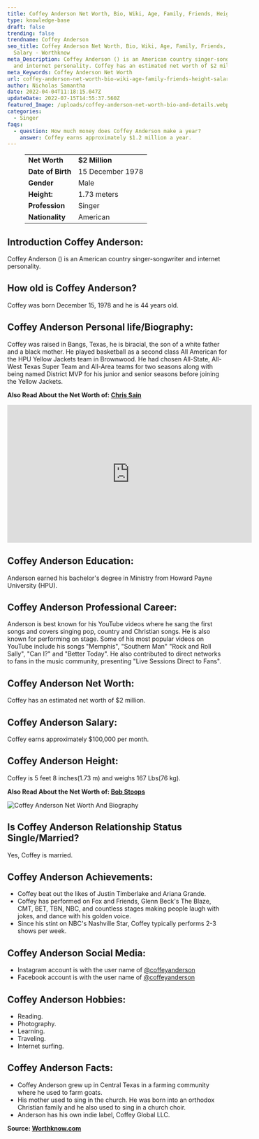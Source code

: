 ```yaml
---
title: Coffey Anderson Net Worth, Bio, Wiki, Age, Family, Friends, Height & Salary
type: knowledge-base
draft: false
trending: false
trendname: Coffey Anderson
seo_title: Coffey Anderson Net Worth, Bio, Wiki, Age, Family, Friends, Height &
  Salary - Worthknow
meta_Description: Coffey Anderson () is an American country singer-songwriter
  and internet personality. Coffey has an estimated net worth of $2 million.
meta_Keywords: Coffey Anderson Net Worth
url: coffey-anderson-net-worth-bio-wiki-age-family-friends-height-salary
author: Nicholas Samantha
date: 2022-04-04T11:18:15.047Z
updateDate: 2022-07-15T14:55:37.560Z
featured_Image: /uploads/coffey-anderson-net-worth-bio-and-details.webp
categories:
  - Singer
faqs:
  - question: How much money does Coffey Anderson make a year?
    answer: Coffey earns approximately $1.2 million a year.
---
```

<figure class="wp-block-table is-style-stripes">
  <table>
    <tbody>
      <tr>
        <td>
          <strong>Net Worth</strong>
        </td>
        <td>
          <strong>$2 Million</strong>
        </td>
      </tr>
      <tr>
        <td>
          <strong>Date of Birth</strong>
        </td>
        <td>15 December 1978</td>
      </tr>
      <tr>
        <td>
          <strong>Gender</strong>
        </td>
        <td>Male</td>
      </tr>
      <tr>
        <td>
          <strong>Height:</strong>
        </td>
        <td>1.73 meters</td>
      </tr>
      <tr>
        <td>
          <strong>Profession</strong>
        </td>
        <td>Singer</td>
      </tr>
      <tr>
        <td>
          <strong>Nationality</strong>
        </td>
        <td>American</td>
      </tr>
    </tbody>
  </table>
</figure>

## **Introduction Coffey Anderson:**

Coffey Anderson () is an American country singer-songwriter and internet personality.

## **How old is Coffey Anderson?**

Coffey was born December 15, 1978 and he is 44 years old.

## **Coffey Anderson Personal life/Biography:**

Coffey was raised in Bangs, Texas, he is biracial, the son of a white father and a black mother. He played basketball as a second class All American for the HPU Yellow Jackets team in Brownwood. He had chosen All-State, All-West Texas Super Team and All-Area teams for two seasons along with being named District MVP for his junior and senior seasons before joining the Yellow Jackets.

**Also Read About the Net Worth of: <a href="https://worthknow.com/chris-sain-net-worth-bio-wiki-age-family-friends-height-salary/" target="_blank" rel="noopener">Chris Sain</a>**

<iframe width="560" height="315" src="https://www.youtube.com/embed/bAorbY2tu0M" title="YouTube video player" frameborder="0" allow="accelerometer; autoplay; clipboard-write; encrypted-media; gyroscope; picture-in-picture" allowfullscreen></iframe>

## **Coffey Anderson Education:**

Anderson earned his bachelor's degree in Ministry from Howard Payne University (HPU).

## **Coffey Anderson Professional Career:**

Anderson is best known for his YouTube videos where he sang the first songs and covers singing pop, country and Christian songs. He is also known for performing on stage. Some of his most popular videos on YouTube include his songs "Memphis", "Southern Man" "Rock and Roll Sally", "Can I?" and "Better Today". He also contributed to direct networks to fans in the music community, presenting "Live Sessions Direct to Fans".

## **Coffey Anderson Net Worth:**

Coffey has an estimated net worth of $2 million.

## **Coffey Anderson Salary:**

Coffey earns approximately $100,000 per month.

## **Coffey Anderson Height:**

Coffey is 5 feet 8 inches(1.73 m) and weighs 167 Lbs(76 kg).

**Also Read About the Net Worth of: <a href="https://worthknow.com/bob-stoops-net-worth-bio-wiki-age-family-friends-height-salary/" target="_blank" rel="noopener">Bob Stoops</a>**

![Coffey Anderson Net Worth And Biography](/uploads/coffey-anderson-net-worth-.webp)

## **Is Coffey Anderson Relationship Status Single/Married?**

Yes, Coffey is married.

## **Coffey Anderson Achievements:**

* Coffey beat out the likes of Justin Timberlake and Ariana Grande. 
* Coffey has performed on Fox and Friends, Glenn Beck's The Blaze, CMT, BET, TBN, NBC, and countless stages making people laugh with jokes, and dance with his golden voice. 
* Since his stint on NBC's Nashville Star, Coffey typically performs 2-3 shows per week.

## **Coffey Anderson Social Media:**

* Instagram account is with the user name of <a href="https://www.instagram.com/coffeyanderson/" target="_blank" rel="nofollow" rel="noopener">@coffeyanderson</a>
* Facebook account is with the user name of <a href="https://www.facebook.com/coffeyanderson" target="_blank" rel="nofollow" rel="noopener">@coffeyanderson</a>

## **Coffey Anderson Hobbies:**

* Reading.
* Photography.
* Learning.
* Traveling.
* Internet surfing.

## **Coffey Anderson Facts:**

* Coffey Anderson grew up in Central Texas in a farming community where he used to farm goats. 
* His mother used to sing in the church. He was born into an orthodox Christian family and he also used to sing in a church choir. 
* Anderson has his own indie label, Coffey Global LLC.

**Source: <a href="https://worthknow.com/" target="_blank" rel="noopener">Worthknow.com</a>**